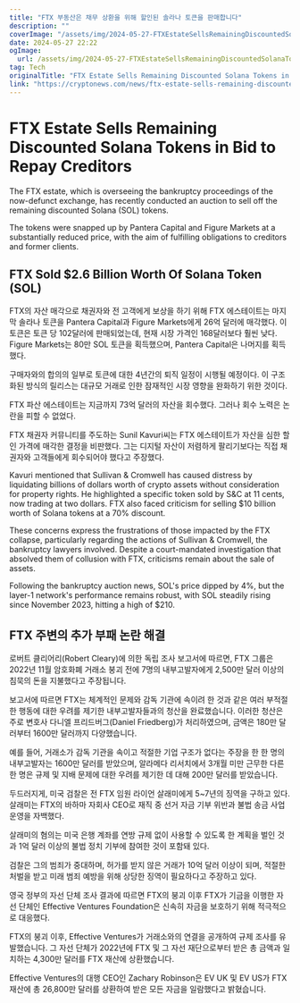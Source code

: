 ```yaml
---
title: "FTX 부동산은 채무 상환을 위해 할인된 솔라나 토큰을 판매합니다"
description: ""
coverImage: "/assets/img/2024-05-27-FTXEstateSellsRemainingDiscountedSolanaTokensinBidtoRepayCreditors_thumbnail.png"
date: 2024-05-27 22:22
ogImage: 
  url: /assets/img/2024-05-27-FTXEstateSellsRemainingDiscountedSolanaTokensinBidtoRepayCreditors_thumbnail.png
tag: Tech
originalTitle: "FTX Estate Sells Remaining Discounted Solana Tokens in Bid to Repay Creditors"
link: "https://cryptonews.com/news/ftx-estate-sells-remaining-discounted-solana-tokens-in-bid-to-repay-creditors.htm"
---
```



# FTX Estate Sells Remaining Discounted Solana Tokens in Bid to Repay Creditors

The FTX estate, which is overseeing the bankruptcy proceedings of the now-defunct exchange, has recently conducted an auction to sell off the remaining discounted Solana (SOL) tokens.

The tokens were snapped up by Pantera Capital and Figure Markets at a substantially reduced price, with the aim of fulfilling obligations to creditors and former clients.

## FTX Sold $2.6 Billion Worth Of Solana Token (SOL)

<div class="content-ad"></div>

FTX의 자산 매각으로 채권자와 전 고객에게 보상을 하기 위해 FTX 에스테이트는 마지막 솔라나 토큰을 Pantera Capital과 Figure Markets에게 26억 달러에 매각했다. 이 토큰은 토큰 당 102달러에 판매되었는데, 현재 시장 가격인 168달러보다 훨씬 낮다. Figure Markets는 80만 SOL 토큰을 획득했으며, Pantera Capital은 나머지를 획득했다.

구매자와의 합의의 일부로 토큰에 대한 4년간의 퇴직 일정이 시행될 예정이다. 이 구조화된 방식의 릴리스는 대규모 거래로 인한 잠재적인 시장 영향을 완화하기 위한 것이다.

FTX 파산 에스테이트는 지금까지 73억 달러의 자산을 회수했다. 그러나 회수 노력은 논란을 피할 수 없었다.

FTX 채권자 커뮤니티를 주도하는 Sunil Kavuri씨는 FTX 에스테이트가 자산을 심한 할인 가격에 매각한 결정을 비판했다. 그는 디지털 자산이 저렴하게 팔리기보다는 직접 채권자와 고객들에게 회수되어야 했다고 주장했다.

<div class="content-ad"></div>

Kavuri mentioned that Sullivan & Cromwell has caused distress by liquidating billions of dollars worth of crypto assets without consideration for property rights. He highlighted a specific token sold by S&C at 11 cents, now trading at two dollars. FTX also faced criticism for selling $10 billion worth of Solana tokens at a 70% discount.

These concerns express the frustrations of those impacted by the FTX collapse, particularly regarding the actions of Sullivan & Cromwell, the bankruptcy lawyers involved. Despite a court-mandated investigation that absolved them of collusion with FTX, criticisms remain about the sale of assets.

Following the bankruptcy auction news, SOL's price dipped by 4%, but the layer-1 network's performance remains robust, with SOL steadily rising since November 2023, hitting a high of $210.

<div class="content-ad"></div>

## FTX 주변의 추가 부패 논란 해결

로버트 클리어리(Robert Cleary)에 의한 독립 조사 보고서에 따르면, FTX 그룹은 2022년 11월 암호화폐 거래소 붕괴 전에 7명의 내부고발자에게 2,500만 달러 이상의 침묵의 돈을 지불했다고 주장됩니다.

보고서에 따르면 FTX는 체계적인 문제와 감독 기관에 속이려 한 것과 같은 여러 부적절한 행동에 대한 우려를 제기한 내부고발자들과의 청산을 완료했습니다. 이러한 청산은 주로 변호사 다니엘 프리드버그(Daniel Friedberg)가 처리하였으며, 금액은 180만 달러부터 1600만 달러까지 다양했습니다.

예를 들어, 거래소가 감독 기관을 속이고 적절한 기업 구조가 없다는 주장을 한 한 명의 내부고발자는 1600만 달러를 받았으며, 알라메다 리서치에서 3개월 미만 근무한 다른 한 명은 규제 및 지배 문제에 대한 우려를 제기한 데 대해 200만 달러를 받았습니다.

<div class="content-ad"></div>

두드러지게, 미국 검찰은 전 FTX 임원 라이언 살래미에게 5~7년의 징역을 구하고 있다. 살래미는 FTX의 바하마 자회사 CEO로 재직 중 선거 자금 기부 위반과 불법 송금 사업 운영을 자백했다.

살래미의 혐의는 미국 은행 계좌를 연방 규제 없이 사용할 수 있도록 한 계획을 벌인 것과 1억 달러 이상의 불법 정치 기부에 참여한 것이 포함돼 있다.

검찰은 그의 범죄가 중대하며, 허가를 받지 않은 거래가 10억 달러 이상이 되며, 적절한 처벌을 받고 미래 범죄 예방을 위해 상당한 징역이 필요하다고 주장하고 있다.

영국 정부의 자선 단체 조사 결과에 따르면 FTX의 붕괴 이후 FTX가 기금을 이행한 자선 단체인 Effective Ventures Foundation은 신속히 자금을 보호하기 위해 적극적으로 대응했다.

<div class="content-ad"></div>

FTX의 붕괴 이후, Effective Ventures가 거래소와의 연결을 공개하여 규제 조사를 유발했습니다. 그 자선 단체가 2022년에 FTX 및 그 자선 재단으로부터 받은 총 금액과 일치하는 4,300만 달러를 FTX 재산에 상환했습니다.

Effective Ventures의 대행 CEO인 Zachary Robinson은 EV UK 및 EV US가 FTX 재산에 총 26,800만 달러를 상환하여 받은 모든 자금을 일람했다고 밝혔습니다.